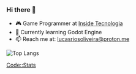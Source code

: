 ### Hi there 👋

- 🎮 Game Programmer at [Inside Tecnologia](https://insidetecnologia.com/)
- 👾 Currently learning Godot Engine
- 📫 Reach me at: lucasriosoliveira@proton.me

![Top Langs](https://github-readme-stats.vercel.app/api/top-langs/?username=lucasfaesa&layout=compact)

[Code::Stats](https://codestats.net/users/lukeibol)
<!--
**lucasfaesa/lucasfaesa** is a ✨ _special_ ✨ repository because its `README.md` (this file) appears on your GitHub profile.

Here are some ideas to get you started:

- 🔭 I’m currently working on ...
- 🌱 I’m currently learning ...
- 👯 I’m looking to collaborate on ...
- 🤔 I’m looking for help with ...
- 💬 Ask me about ...
- 📫 How to reach me: ...
- 😄 Pronouns: ...
- ⚡ Fun fact: ...
-->
